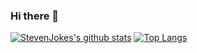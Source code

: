 ### Hi there 👋

<!--
**StevenJokes/StevenJokes** is a ✨ _special_ ✨ repository because its `README.md` (this file) appears on your GitHub profile.

Here are some ideas to get you started:

- 🔭 I’m currently working on ...
- 🌱 I’m currently learning ...
- 👯 I’m looking to collaborate on ...
- 🤔 I’m looking for help with ...
- 💬 Ask me about ...
- 📫 How to reach me: ...
- 😄 Pronouns: ...
- ⚡ Fun fact: ...
-->

[![StevenJokes's github stats](https://github-readme-stats.vercel.app/api?username=StevenJokes&show_icons=true&theme=tokyonight)](https://github.com/anuraghazra/github-readme-stats)
[![Top Langs](https://github-readme-stats.vercel.app/api/top-langs/?username=StevenJokes&show_icons=true&theme=tokyonight)](https://github.com/anuraghazra/github-readme-stats)

